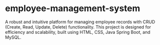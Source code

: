 # employee-management-system
A robust and intuitive platform for managing employee records with CRUD (Create, Read, Update, Delete) functionality. This project is designed for efficiency and scalability, built using HTML, CSS, Java Spring Boot, and MySQL.
